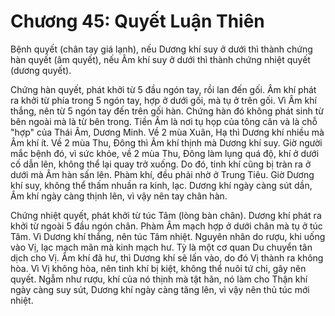 # Chương 45: Quyết Luận Thiên

Bệnh quyết (chân tay giá lạnh), nếu Dương khí suy ở dưới thì thành chứng hàn
quyết (âm quyết), nếu Âm khí suy ở dưới thì thành chứng nhiệt quyết (dương
quyết).

Chứng hàn quyết, phát khởi từ 5 đầu ngón tay, rồi lan đến gối. Âm khí phát ra
khởi từ phía trong 5 ngón tay, hợp ở dưới gối, mà tụ ở trên gối. Vì Âm khí thắng,
nên từ 5 ngón tay đến trên gối hàn. Chứng hàn đó không phát sinh từ bên ngoài mà
là từ bên trong. Tiền Âm là nơi tụ họp của tông cân và là chỗ "hợp" của Thái Âm,
Dương Minh. Về 2 mùa Xuân, Hạ thì Dương khí nhiều mà Âm khí ít. Về 2 mùa Thu,
Đông thì Âm khí thịnh mà Dương khí suy. Giờ người mắc bệnh đó, vì sức khỏe, về 2
mùa Thu, Đông làm lụng quá độ, khí ở dưới cố dẫn lên, không thể lại quay trở
xuống. Do đó, tinh khí cũng bị tràn ra ở dưới mà Âm hàn sấn lên. Phàm khí, đều
phải nhờ ở Trung Tiêu. Giờ Dương khí suy, không thể thấm nhuần ra kinh, lạc.
Dương khí ngày càng sút dần, Âm khí ngày càng thịnh lên, vì vậy nên tay chân hàn.

Chứng nhiệt quyết, phát khởi từ túc Tâm (lòng bàn chân). Dương khí phát ra khởi
từ ngoài 5 đầu ngón chân. Phàm Âm mạch hợp ở dưới chân mà tụ ở túc Tâm. Vì Dương
khí thắng, nên túc Tâm nhiệt. Nguyên nhân do rượu, khi uống vào Vị, lạc mạch mãn
mà kinh mạch hư. Tỳ là một cơ quan Du chuyển tân dịch cho Vị. Âm khí đã hư, thì
Dương khí sẽ lấn vào, do đó Vị thành ra không hòa. Vì Vị không hòa, nên tinh khí
bị kiệt, không thể nuôi tứ chi, gây nên quyết. Ngẫm như rượu, khí của nó thịnh mà
tật hãn, nó làm cho Thận khí ngày càng suy sút, Dương khí ngày càng tăng lên, vì
vậy nên thủ túc mới nhiệt.
